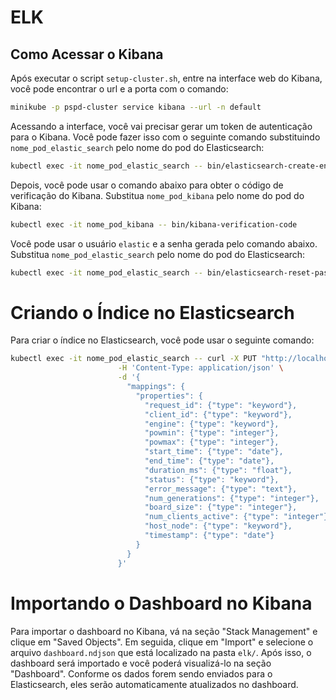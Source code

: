 # ELK

## Como Acessar o Kibana

Após executar o script `setup-cluster.sh`, entre na interface web do Kibana, você pode encontrar o url e a porta com o comando:

```bash
minikube -p pspd-cluster service kibana --url -n default
```

Acessando a interface, você vai precisar gerar um token de autenticação para o Kibana. Você pode fazer isso com o seguinte comando substituindo `nome_pod_elastic_search` pelo nome do pod do Elasticsearch:

```bash
kubectl exec -it nome_pod_elastic_search -- bin/elasticsearch-create-enrollment-token --scope kibana
```

Depois, você pode usar o comando abaixo para obter o código de verificação do Kibana. Substitua `nome_pod_kibana` pelo nome do pod do Kibana:

```bash
kubectl exec -it nome_pod_kibana -- bin/kibana-verification-code
```

Você pode usar o usuário `elastic` e a senha gerada pelo comando abaixo. Substitua `nome_pod_elastic_search` pelo nome do pod do Elasticsearch:

```bash
kubectl exec -it nome_pod_elastic_search -- bin/elasticsearch-reset-password -u elastic
```

# Criando o Índice no Elasticsearch

Para criar o índice no Elasticsearch, você pode usar o seguinte comando:

```bash
kubectl exec -it nome_pod_elastic_search -- curl -X PUT "http://localhost:9200/game-of-life-requests" \
                        -H 'Content-Type: application/json' \
                        -d '{
                          "mappings": {
                            "properties": {
                              "request_id": {"type": "keyword"},
                              "client_id": {"type": "keyword"},
                              "engine": {"type": "keyword"},
                              "powmin": {"type": "integer"},
                              "powmax": {"type": "integer"},
                              "start_time": {"type": "date"},
                              "end_time": {"type": "date"},
                              "duration_ms": {"type": "float"},
                              "status": {"type": "keyword"},
                              "error_message": {"type": "text"},
                              "num_generations": {"type": "integer"},
                              "board_size": {"type": "integer"},
                              "num_clients_active": {"type": "integer"},
                              "host_node": {"type": "keyword"},
                              "timestamp": {"type": "date"}
                            }
                          }
                        }'
```

# Importando o Dashboard no Kibana

Para importar o dashboard no Kibana, vá na seção "Stack Management" e clique em "Saved Objects". Em seguida, clique em "Import" e selecione o arquivo `dashboard.ndjson` que está localizado na pasta `elk/`. 
Após isso, o dashboard será importado e você poderá visualizá-lo na seção "Dashboard". Conforme os dados forem sendo enviados para o Elasticsearch, eles serão automaticamente atualizados no dashboard.